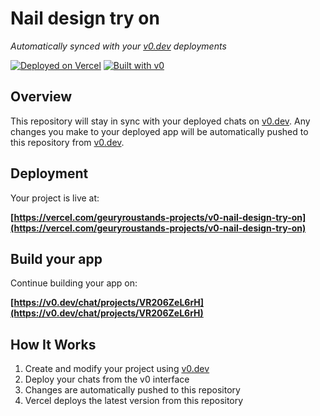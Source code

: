 # Nail design try on

*Automatically synced with your [v0.dev](https://v0.dev) deployments*

[![Deployed on Vercel](https://img.shields.io/badge/Deployed%20on-Vercel-black?style=for-the-badge&logo=vercel)](https://vercel.com/geuryroustands-projects/v0-nail-design-try-on)
[![Built with v0](https://img.shields.io/badge/Built%20with-v0.dev-black?style=for-the-badge)](https://v0.dev/chat/projects/VR206ZeL6rH)

## Overview

This repository will stay in sync with your deployed chats on [v0.dev](https://v0.dev).
Any changes you make to your deployed app will be automatically pushed to this repository from [v0.dev](https://v0.dev).

## Deployment

Your project is live at:

**[https://vercel.com/geuryroustands-projects/v0-nail-design-try-on](https://vercel.com/geuryroustands-projects/v0-nail-design-try-on)**

## Build your app

Continue building your app on:

**[https://v0.dev/chat/projects/VR206ZeL6rH](https://v0.dev/chat/projects/VR206ZeL6rH)**

## How It Works

1. Create and modify your project using [v0.dev](https://v0.dev)
2. Deploy your chats from the v0 interface
3. Changes are automatically pushed to this repository
4. Vercel deploys the latest version from this repository